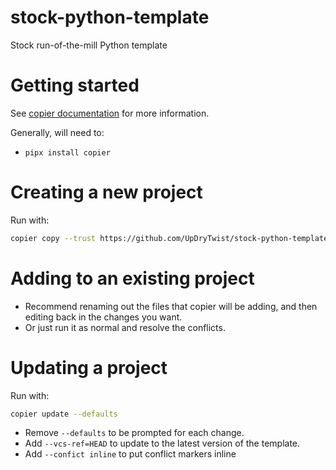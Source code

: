 # stock-python-template
Stock run-of-the-mill Python template

# Getting started

See [copier documentation](https://copier.readthedocs.io/en/stable/) for more information.

Generally, will need to:
* ```pipx install copier```

# Creating a new project

Run with:
```bash
copier copy --trust https://github.com/UpDryTwist/stock-python-template.git my-project-directory
```

# Adding to an existing project

* Recommend renaming out the files that copier will be adding, and then editing back in the changes you want.
* Or just run it as normal and resolve the conflicts.

# Updating a project

Run with:
```bash
copier update --defaults
```
* Remove `--defaults` to be prompted for each change.
* Add `--vcs-ref=HEAD` to update to the latest version of the template.
* Add `--confict inline` to put conflict markers inline